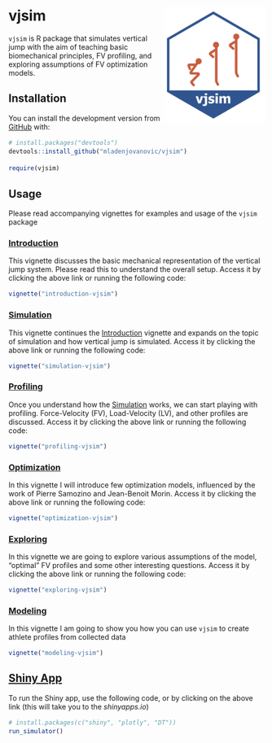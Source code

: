 
<!-- README.md is generated from README.Rmd. Please edit that file -->

# vjsim <img src="man/figures/vjsim-logo.png" align="right" width="200" />

<!-- badges: start -->

<!-- badges: end -->

`vjsim` is R package that simulates vertical jump with the aim of
teaching basic biomechanical principles, FV profiling, and exploring
assumptions of FV optimization models.

## Installation

You can install the development version from
[GitHub](https://github.com/mladenjovanovic/vjsim) with:

``` r
# install.packages("devtools")
devtools::install_github("mladenjovanovic/vjsim")

require(vjsim)
```

## Usage

Please read accompanying vignettes for examples and usage of the `vjsim`
package

### [Introduction](https://mladenjovanovic.github.io/vjsim/articles/introduction-vjsim.html)

This vignette discusses the basic mechanical representation of the
vertical jump system. Please read this to understand the overall setup.
Access it by clicking the above link or running the following code:

``` r
vignette("introduction-vjsim")
```

### [Simulation](https://mladenjovanovic.github.io/vjsim/articles/simulation-vjsim.html)

This vignette continues the
[Introduction](https://mladenjovanovic.github.io/vjsim/articles/introduction-vjsim.html)
vignette and expands on the topic of simulation and how vertical jump is
simulated. Access it by clicking the above link or running the following
code:

``` r
vignette("simulation-vjsim")
```

### [Profiling](https://mladenjovanovic.github.io/vjsim/articles/profiling-vjsim.html)

Once you understand how the
[Simulation](https://mladenjovanovic.github.io/vjsim/articles/simulation-vjsim.html)
works, we can start playing with profiling. Force-Velocity (FV),
Load-Velocity (LV), and other profiles are discussed. Access it by
clicking the above link or running the following code:

``` r
vignette("profiling-vjsim")
```

### [Optimization](https://mladenjovanovic.github.io/vjsim/articles/optimization-vjsim.html)

In this vignette I will introduce few optimization models, influenced by
the work of Pierre Samozino and Jean-Benoit Morin. Access it by clicking
the above link or running the following code:

``` r
vignette("optimization-vjsim")
```

### [Exploring](https://mladenjovanovic.github.io/vjsim/articles/exploring-vjsim.html)

In this vignette we are going to explore various assumptions of the
model, “optimal” FV profiles and some other interesting questions.
Access it by clicking the above link or running the following code:

``` r
vignette("exploring-vjsim")
```

### [Modeling](https://mladenjovanovic.github.io/vjsim/articles/modeling-vjsim.html)

In this vignette I am going to show you how you can use `vjsim` to
create athlete profiles from collected data

``` r
vignette("modeling-vjsim")
```

## [Shiny App](https://athletess.shinyapps.io/shiny-simulator/)

To run the Shiny app, use the following code, or by clicking on the
above link (this will take you to the *shinyapps.io*)

``` r
# install.packages(c("shiny", "plotly", "DT"))
run_simulator()
```
